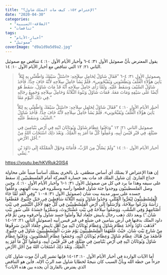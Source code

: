 ```yaml
---
title: "الإعتراض ١٥٢، كيف مات الملك شاول؟"
date: "2020-04-30"
categories: 
  - "العلاقة-السببية"
  - "تناقضات"
tags: 
  - "أخبار-الأيام"
  - "صموئيل"
coverImage: "d9a1d9a5d9a2.jpg"
---
```


يقول المعترض بأنَّ صموئيل الأول ٣١: ٤-٦ وأخبار الأيام الأول ١٠: ٤ تتناقض مع صموئيل الثاني ٢١: ١٢ التي تتناقض مع أخبار الأيام الأول ١٠: ١٤.

>  صموئيل الأول ٣١: ٤-٦ ”فَقَالَ شَاوُلُ لِحَامِلِ سِلاَحِهِ: «اسْتَلَّ سَيْفَكَ وَاطْعَنِّي بِهِ لِئَلاَّ يَأْتِيَ هؤُلاَءِ الْغُلْفُ وَيَطْعَنُونِي وَيُقَبِّحُونِي». فَلَمْ يَشَأْ حَامِلُ سِلاَحِهِ لأَنَّهُ خَافَ جِدًّا. فَأَخَذَ شَاوُلُ السَّيْفَ وَسَقَطَ عَلَيْهِ. وَلَمَّا رَأَى حَامِلُ سِلاَحِهِ أَنَّهُ قَدْ مَاتَ شَاوُلُ، سَقَطَ هُوَ أَيْضًا عَلَى سَيْفِهِ وَمَاتَ مَعَهُ. فَمَاتَ شَاوُلُ وَبَنُوهُ الثَّلاَثَةُ وَحَامِلُ سِلاَحِهِ وَجَمِيعُ رِجَالِهِ فِي ذلِكَ الْيَوْمِ مَعًا.“
> 
> أخبار الأيام الأول ١٠: ٤ ”فَقَالَ شَاوُلُ لِحَامِلِ سِلاَحِهِ: «اسْتَلَّ سَيْفَكَ وَاطْعَنِّي بِهِ لِئَلاَّ يَأْتِيَ هؤُلاَءِ الْغُلْفُ وَيُقَبِّحُونِي». فَلَمْ يَشَأْ حَامِلُ سِلاَحِهِ لأَنَّهُ خَافَ جِدًّا. فَأَخَذَ شَاوُلُ السَّيْفَ وَسَقَطَ عَلَيْهِ.“
> 
> صموئيل الثاني ٢١: ١٢ ”وَدَفَنُوا عِظَامَ شَاوُلَ وَيُونَاثَانَ ابْنِهِ فِي أَرْضِ بَنْيَامِينَ فِي صَيْلَعَ، فِي قَبْرِ قَيْسَ أَبِيهِ، وَعَمِلُوا كُلَّ مَا أَمَرَ بِهِ الْمَلِكُ. وَبَعْدَ ذلِكَ اسْتَجَابَ اللهُ مِنْ أَجْلِ الأَرْضِ.“
> 
> أخبار الأيام الأول ١٠: ١٤ ”وَلَمْ يَسْأَلْ مِنَ الرَّبِّ، فَأَمَاتَهُ وَحَوَّلَ الْمَمْلَكَةَ إِلَى دَاوُدَ بْنِ يَسَّى.“

https://youtu.be/hKVRuk20lS4

إن هذا الإعتراض لا يمتلك أي أساس منطقي، بل بالحري يمتلك أساساً مبنياً على محاولة خداع القارئ. إن شاول الملك قد مات بعد خسارة المعركة أمام الفلسطينيّين إذ سقط على سيفه وهذا ما يرد في كل من صموئيل الأول ٣١: ١-٦ وأخبار الأيام الأول ١٠: ٤. وحين وصل الفلسطينيّون ووجدوا جثة شاول قطعوا رأسه وسمَّروه في بيت آلهتهم، وعلَّقوا جسده على سور مدينة بيت شان (صموئيل الأول ٣١: ٨-١٠ ”وَفِي الْغَدِ لَمَّا جَاءَ الْفِلِسْطِينِيُّونَ لِيُعَرُّوا الْقَتْلَى، وَجَدُوا شَاوُلَ وَبَنِيهِ الثَّلاَثَةَ سَاقِطِينَ فِي جَبَلِ جِلْبُوعَ. فَقَطَعُوا رَأْسَهُ وَنَزَعُوا سِلاَحَهُ، وَأَرْسَلُوا إِلَى أَرْضِ الْفِلِسْطِينِيِّينَ فِي كُلِّ جِهَةٍ لأَجْلِ التَّبْشِيرِ فِي بَيْتِ أَصْنَامِهِمْ وَفِي الشَّعْبِ. وَوَضَعُوا سِلاَحَهُ فِي بَيْتِ عَشْتَارُوثَ، وَسَمَّرُوا جَسَدَهُ عَلَى سُورِ بَيْتِ شَانَ.“) وبعد ذلك ذهب رجال يابيش جلعاد ليلاً وأملوا جسد شاول وأحرقوه ومن ثمَّ قام داود الملك بدفنها في أرض بنيامين في صَيلَع في قبر قيس أبيه (صموئيل الثاني ٢١: ١٢-١٤ ”فَذَهَبَ دَاوُدُ وَأَخَذَ عِظَامَ شَاوُلَ وَعِظَامَ يُونَاثَانَ ابْنِهِ مِنْ أَهْلِ يَابِيشِ جِلْعَادَ الَّذِينَ سَرِقُوهَا مِنْ شَارِعِ بَيْتِ شَانَ، حَيْثُ عَلَّقَهُمَا الْفِلِسْطِينِيُّونَ يَوْمَ ضَرَبَ الْفِلِسْطِينِيُّونَ شَاوُلَ فِي جِلْبُوعَ. فَأَصْعَدَ مِنْ هُنَاكَ عِظَامَ شَاوُلَ وَعِظَامَ يُونَاثَانَ ابْنِهِ، وَجَمَعُوا عِظَامَ الْمَصْلُوبِينَ، وَدَفَنُوا عِظَامَ شَاوُلَ وَيُونَاثَانَ ابْنِهِ فِي أَرْضِ بَنْيَامِينَ فِي صَيْلَعَ، فِي قَبْرِ قَيْسَ أَبِيهِ، وَعَمِلُوا كُلَّ مَا أَمَرَ بِهِ الْمَلِكُ. وَبَعْدَ ذلِكَ اسْتَجَابَ اللهُ مِنْ أَجْلِ الأَرْضِ.“

أما الآيات الواردة في أخبار الأيام الأول ١٠: ١٣-١٤ فإنها تشير إلى أنَّ موت شاول كان جزءاً من خطة الله وبأنَّ السبب كان نتيجةً لخطايا شاول ضد الربّ الإله. فأين هو التناقض الذي يفترض بالقارئ أن يجده بين هذه الآيات؟
